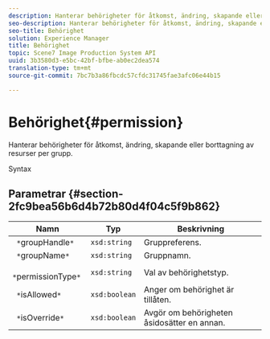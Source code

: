 ```yaml
---
description: Hanterar behörigheter för åtkomst, ändring, skapande eller borttagning av resurser per grupp.
seo-description: Hanterar behörigheter för åtkomst, ändring, skapande eller borttagning av resurser per grupp.
seo-title: Behörighet
solution: Experience Manager
title: Behörighet
topic: Scene7 Image Production System API
uuid: 3b3580d3-e5bc-42bf-bfbe-ab0ec2dea574
translation-type: tm+mt
source-git-commit: 7bc7b3a86fbcdc57cfdc31745fae3afc06e44b15

---
```



# Behörighet{#permission}

Hanterar behörigheter för åtkomst, ändring, skapande eller borttagning av resurser per grupp.

Syntax

## Parametrar {#section-2fc9bea56b6d4b72b80d4f04c5f9b862}

| Namn | Typ | Beskrivning |
|---|---|---|
| ` *`groupHandle`*` | `xsd:string` | Gruppreferens. |
| ` *`groupName`*` | `xsd:string` | Gruppnamn. |
| ` *`permissionType`*` | `xsd:string` | Val av behörighetstyp. |
| ` *`isAllowed`*` | `xsd:boolean` | Anger om behörighet är tillåten. |
| ` *`isOverride`*` | `xsd:boolean` | Avgör om behörigheten åsidosätter en annan. |

